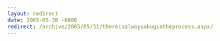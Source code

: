 ```yaml
---
layout: redirect
date: 2005-05-30 -0800
redirect: /archive/2005/05/31/thereisalwaysabugintheprocess.aspx/
---
```

